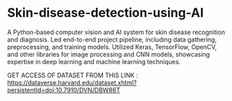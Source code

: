 # Skin-disease-detection-using-AI
A Python-based computer vision and AI system for skin disease recognition and diagnosis. Led end-to-end project pipeline, including data gathering, preprocessing, and training models. Utilized Keras, TensorFlow, OpenCV, and other libraries for image processing and CNN models, showcasing expertise in deep learning and machine learning techniques. 

GET ACCESS OF DATASET FROM THIS LINK : https://dataverse.harvard.edu/dataset.xhtml?persistentId=doi:10.7910/DVN/DBW86T
